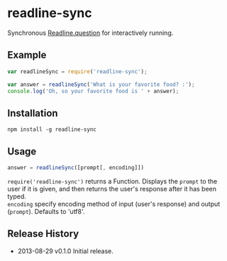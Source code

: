 # readline-sync

Synchronous [Readline.question](http://nodejs.org/api/readline.html#readline_rl_question_query_callback) for interactively running.

## Example

```js
var readlineSync = require('readline-sync');

var answer = readlineSync('What is your favorite food? :');
console.log('Oh, so your favorite food is ' + answer);
```

## Installation

```
npm install -g readline-sync
```

## Usage

```js
answer = readlineSync([prompt[, encoding]])
```

`require('readline-sync')` returns a Function. Displays the `prompt` to the user if it is given, and then returns the user's response after it has been typed.  
`encoding` specify encoding method of input (user's response) and output (`prompt`). Defaults to 'utf8'.

## Release History
 * 2013-08-29			v0.1.0			Initial release.

